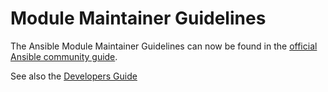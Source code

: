# Module Maintainer Guidelines

The Ansible Module Maintainer Guidelines can now be found in the [official Ansible community guide](https://docs.ansible.com/ansible/latest/community/maintainers.html).

See also the [Developers Guide](https://docs.ansible.com/ansible/latest/dev_guide/)
